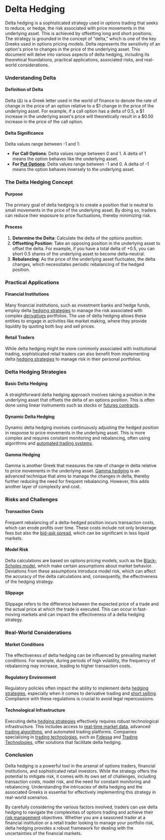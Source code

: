 # Delta Hedging

Delta hedging is a sophisticated strategy used in options trading that seeks to reduce, or hedge, the risk associated with price movements in the underlying asset. This is achieved by offsetting long and short positions. The strategy is grounded in the concept of "delta," which is one of the key Greeks used in options pricing models. Delta represents the sensitivity of an option's price to changes in the price of the underlying asset. This document will delve into various aspects of delta hedging, including its theoretical foundations, practical applications, associated risks, and real-world considerations.

### Understanding Delta

#### Definition of Delta
Delta (Δ) is a Greek letter used in the world of finance to denote the rate of change in the price of an option relative to a $1 change in the price of the underlying asset. For example, if a call option has a delta of 0.5, a $1 increase in the underlying asset's price will theoretically result in a $0.50 increase in the price of the call option.

#### Delta Significance
Delta values range between -1 and 1:
- **For Call Options**: Delta values range between 0 and 1. A delta of 1 means the option behaves like the underlying asset.
- **For [Put Options](../p/put_options.md)**: Delta values range between -1 and 0. A delta of -1 means the option behaves inversely to the underlying asset.

### The Delta Hedging Concept

#### Purpose
The primary goal of delta hedging is to create a position that is neutral to small movements in the price of the underlying asset. By doing so, traders can reduce their exposure to price fluctuations, thereby minimizing risk.

#### Process
1. **Determine the Delta**: Calculate the delta of the options position.
2. **Offsetting Position**: Take an opposing position in the underlying asset to offset the delta. For example, if you have a total delta of +0.5, you can short 0.5 shares of the underlying asset to become delta-neutral.
3. **Rebalancing**: As the price of the underlying asset fluctuates, the delta changes, which necessitates periodic rebalancing of the hedged position. 

### Practical Applications

#### Financial Institutions
Many financial institutions, such as investment banks and hedge funds, employ delta [hedging strategies](../h/hedging_strategies.md) to manage the risk associated with complex [derivatives](../d/derivatives.md) portfolios. The use of delta hedging allows these entities to engage in activities like market making, where they provide liquidity by quoting both buy and sell prices.

#### Retail Traders
While delta hedging might be more commonly associated with institutional trading, sophisticated retail traders can also benefit from implementing delta [hedging strategies](../h/hedging_strategies.md) to manage risk in their personal portfolios.

### Delta Hedging Strategies

#### Basic Delta Hedging
A straightforward delta hedging approach involves taking a position in the underlying asset that offsets the delta of an options position. This is often done using linear instruments such as stocks or [futures contracts](../f/futures_contracts.md).

#### Dynamic Delta Hedging
Dynamic delta hedging involves continuously adjusting the hedged position in response to price movements in the underlying asset. This is more complex and requires constant monitoring and rebalancing, often using algorithms and [automated trading systems](../a/automated_trading_systems.md).

#### Gamma Hedging
Gamma is another Greek that measures the rate of change in delta relative to price movements in the underlying asset. [Gamma hedging](../g/gamma_hedging.md) is an advanced technique that aims to manage the changes in delta, thereby further reducing the need for frequent rebalancing. However, this adds another layer of complexity and cost.

### Risks and Challenges

#### Transaction Costs
Frequent rebalancing of a delta-hedged position incurs transaction costs, which can erode profits over time. These costs include not only brokerage fees but also the [bid-ask spread](../b/bid-ask_spread.md), which can be significant in less liquid markets.

#### Model Risk
Delta calculations are based on options pricing models, such as the [Black-Scholes model](../b/black-scholes_model.md), which make certain assumptions about market behavior. Deviations from these assumptions introduce model risk, which can affect the accuracy of the delta calculations and, consequently, the effectiveness of the hedging strategy.

#### Slippage
Slippage refers to the difference between the expected price of a trade and the actual price at which the trade is executed. This can occur in fast-moving markets and can impact the effectiveness of a delta hedging strategy.

### Real-World Considerations

#### Market Conditions
The effectiveness of delta hedging can be influenced by prevailing market conditions. For example, during periods of high volatility, the frequency of rebalancing may increase, leading to higher transaction costs.

#### Regulatory Environment
Regulatory policies often impact the ability to implement delta [hedging strategies](../h/hedging_strategies.md), especially when it comes to derivative trading and [short selling](../s/short_selling.md). Compliance with these regulations is crucial to avoid legal repercussions.

#### Technological Infrastructure
Executing delta [hedging strategies](../h/hedging_strategies.md) effectively requires robust technological infrastructure. This includes access to [real-time market data](../r/real-time_market_data.md), advanced [trading algorithms](../t/trading_algorithms.md), and automated trading platforms. Companies specializing in [trading technologies](../t/trading_technologies.md), such as [Fidessa](https://www.fidessa.com/) and [Trading Technologies](https://www.tradingtechnologies.com/), offer solutions that facilitate delta hedging.

### Conclusion

Delta hedging is a powerful tool in the arsenal of options traders, financial institutions, and sophisticated retail investors. While the strategy offers the potential to mitigate risk, it comes with its own set of challenges, including transaction costs, model risk, and the need for constant monitoring and rebalancing. Understanding the intricacies of delta hedging and the associated Greeks is essential for effectively implementing this strategy in real-world scenarios.

By carefully considering the various factors involved, traders can use delta hedging to navigate the complexities of options trading and achieve their [risk management](../r/risk_management.md) objectives. Whether you are a seasoned trader at a financial institution or a retail trader looking to manage your portfolio risk, delta hedging provides a robust framework for dealing with the uncertainties of the financial markets.